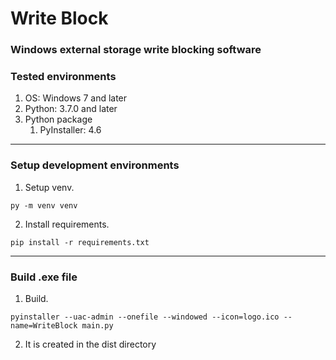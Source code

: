 # Write Block

### Windows external storage write blocking software

### Tested environments
1) OS: Windows 7 and later
2) Python: 3.7.0 and later
3) Python package
   1) PyInstaller:  4.6

---
### Setup development environments
1) Setup venv.
```shell
py -m venv venv
```
2) Install requirements.
```shell
pip install -r requirements.txt
```

---
### Build .exe file
1) Build.
```shell
pyinstaller --uac-admin --onefile --windowed --icon=logo.ico --name=WriteBlock main.py
```
2) It is created in the dist directory

